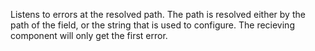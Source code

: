Listens to errors at the resolved path.  The path is resolved either by the path of the field, or the string that is used
to configure.  The recieving component will only get the first error.
